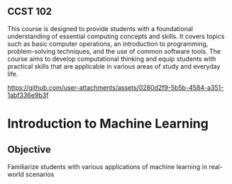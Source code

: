 ## CCST 102
This course is designed to provide students with a foundational understanding of essential computing concepts and skills. It covers topics such as basic computer operations, an introduction to programming, problem-solving techniques, and the use of common software tools. The course aims to develop computational thinking and equip students with practical skills that are applicable in various areas of study and everyday life.

https://github.com/user-attachments/assets/0280d2f9-5b5b-4584-a351-1abf336e9b3f

# Introduction to Machine Learning
## Objective
Familiarize students with various applications of machine learning in real-world scenarios



